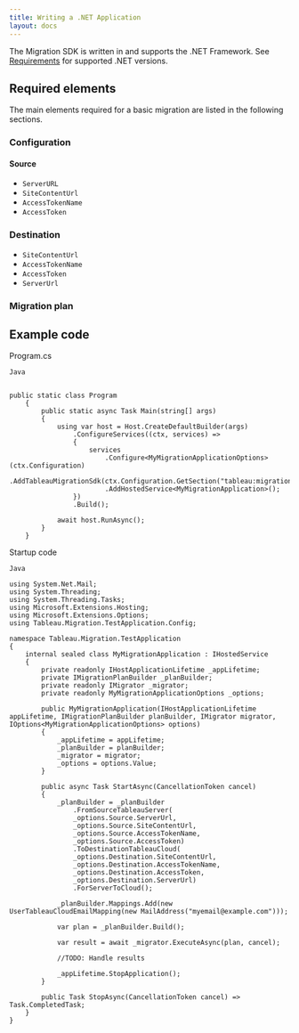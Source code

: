 ```yaml
---
title: Writing a .NET Application
layout: docs
---
```


The Migration SDK is written in and supports the .NET Framework. See [Requirements](requirements.md) for supported .NET versions.

## Required elements
The main elements required for a basic migration are listed in the following sections.

### Configuration

#### Source
* `ServerURL`
* `SiteContentUrl`
* `AccessTokenName`
* `AccessToken`

### Destination
* `SiteContentUrl`
* `AccessTokenName`
* `AccessToken`
* `ServerUrl`

### Migration plan

## Example code

Program.cs

```
Java

      
public static class Program
    {
        public static async Task Main(string[] args)
        {            
            using var host = Host.CreateDefaultBuilder(args)
                .ConfigureServices((ctx, services) =>
                {
                    services
                        .Configure<MyMigrationApplicationOptions>(ctx.Configuration)
                        .AddTableauMigrationSdk(ctx.Configuration.GetSection("tableau:migrationSdk"))
                        .AddHostedService<MyMigrationApplication>();
                })
                .Build();

            await host.RunAsync();
        }
    }

```

Startup code

```
Java

using System.Net.Mail;
using System.Threading;
using System.Threading.Tasks;
using Microsoft.Extensions.Hosting;
using Microsoft.Extensions.Options;
using Tableau.Migration.TestApplication.Config;

namespace Tableau.Migration.TestApplication
{
    internal sealed class MyMigrationApplication : IHostedService
    {
        private readonly IHostApplicationLifetime _appLifetime;
        private IMigrationPlanBuilder _planBuilder;
        private readonly IMigrator _migrator;
        private readonly MyMigrationApplicationOptions _options;

        public MyMigrationApplication(IHostApplicationLifetime appLifetime, IMigrationPlanBuilder planBuilder, IMigrator migrator, IOptions<MyMigrationApplicationOptions> options)
        {
            _appLifetime = appLifetime;
            _planBuilder = planBuilder;
            _migrator = migrator;
            _options = options.Value;
        }

        public async Task StartAsync(CancellationToken cancel)
        {
            _planBuilder = _planBuilder
                .FromSourceTableauServer(
                _options.Source.ServerUrl,
                _options.Source.SiteContentUrl,
                _options.Source.AccessTokenName,
                _options.Source.AccessToken)
                .ToDestinationTableauCloud(
                _options.Destination.SiteContentUrl,
                _options.Destination.AccessTokenName,
                _options.Destination.AccessToken,
                _options.Destination.ServerUrl)
                .ForServerToCloud();

            _planBuilder.Mappings.Add(new UserTableauCloudEmailMapping(new MailAddress("myemail@example.com")));

            var plan = _planBuilder.Build();

            var result = await _migrator.ExecuteAsync(plan, cancel);

            //TODO: Handle results

            _appLifetime.StopApplication();
        }

        public Task StopAsync(CancellationToken cancel) => Task.CompletedTask;
    }
}
```
